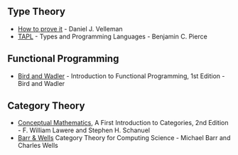 
Type Theory
-----------

  - [How to prove it](http://www.amazon.com/How-to-Prove-It-ebook/dp/B009XBOBL6/ref=tmm_kin_title_0) - Daniel J. Velleman
  - [TAPL](http://www.cis.upenn.edu/~bcpierce/tapl/) - Types and Programming Languages - Benjamin C. Pierce
    

Functional Programming
----------------------

  - [Bird and Wadler](http://www.nlda-tw.nl/janmartin/vakken/TFIT/Extra%20materiaal/Bird_Wadler.%20Introduction%20to%20Functional%20Programming.1ed.pdf) - Introduction to Functional Programming, 1st Edition - Bird and Wadler

Category Theory
---------------

  - [Conceptual
  Mathematics](http://www.cambridge.org/us/academic/subjects/mathematics/logic-categories-and-sets/conceptual-mathematics-first-introduction-categories-2nd-edition),
  A First Introduction to Categories, 2nd Edition - F. William Lawere and Stephen H. Schanuel
  - [Barr & Wells](http://www.math.mcgill.ca/triples/Barr-Wells-ctcs.pdf) Category Theory for Computing Science - Michael Barr and Charles Wells


